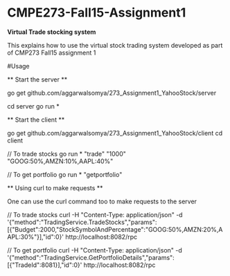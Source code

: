 # CMPE273-Fall15-Assignment1
**Virtual Trade stocking system**

This explains how to use the virtual stock trading system developed as part of CMP273 Fall15 assignment 1

#Usage

** Start the server **

go get github.com/aggarwalsomya/273_Assignment1_YahooStock/server

cd server
go run *


** Start the client **

go get github.com/aggarwalsomya/273_Assignment1_YahooStock/client
cd client

// To trade stocks
go run * "trade" "1000" "GOOG:50%,AMZN:10%,AAPL:40%"

// To get portfolio
go run * "getportfolio" <tradeId>


** Using curl to make requests **

One can use the curl command too to make requests to the server

// To trade stocks
curl  -H "Content-Type: application/json"  -d '{"method":"TradingService.TradeStocks","params":[{"Budget":2000,"StockSymbolAndPercentage":"GOOG:50%,AMZN:20%,AAPL:30%"}],"id":0}' http://localhost:8082/rpc

// To get portfolio
curl  -H "Content-Type: application/json"  -d '{"method":"TradingService.GetPortfolioDetails","params":[{"TradeId":8081}],"id":0}' http://localhost:8082/rpc


